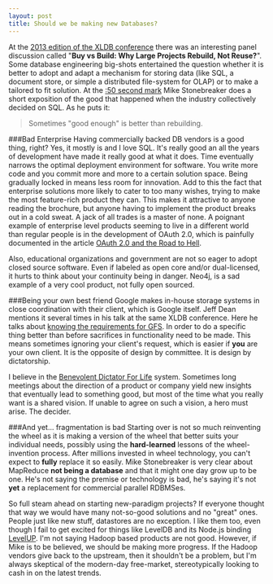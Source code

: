 ```yaml
---
layout: post
title: Should we be making new Databases?
---
```

At the [2013 edition of the XLDB conference](https://conf-slac.stanford.edu/xldb-2013/) there was an interesting panel discussion called "__Buy vs Build: Why Large Projects Rebuild, Not Reuse?__". Some database engineering big-shots entertained the question whether it is better to adopt and adapt a mechanism for storing data (like SQL, a document store, or simple a distributed file-system for OLAP) or to make a tailored to fit solution. At the [:50 second mark](http://youtu.be/jjrYIRywxok?t=50s) Mike Stonebreaker does a short exposition of the good that happened when the industry collectively decided on SQL. As he puts it:

> Sometimes "good enough" is better than rebuilding.

###Bad Enterprise
Having commercially backed DB vendors is a good thing, right? Yes, it mostly is and I love SQL. It's really good an all the years of development have made it really good at what it does. Time eventually narrows the optimal deployment environment for software. You write more code and you commit more and more to a certain solution space. Being gradually locked in means less room for innovation. Add to this the fact that enterprise solutions more likely to cater to too many wishes, trying to make the most feature-rich product they can. This makes it attractive to anyone reading the brochure, but anyone having to implement the product breaks out in a cold sweat. A jack of all trades is a master of none. A poignant example of enterprise level products seeming to live in a different world than regular people is in the development of OAuth 2.0, which is painfully documented in the article [OAuth 2.0 and the Road to Hell](http://hueniverse.com/2012/07/26/oauth-2-0-and-the-road-to-hell/). 

Also, educational organizations and government are not so eager to adopt closed source software. Even if labeled as open core and/or dual-licensed, it hurts to think about your continuity being in danger. Neo4j, is a sad example of a very cool product, not fully open sourced.

###Being your own best friend
Google makes in-house storage systems in close coordination with their client, which is Google itself.
Jeff Dean mentions it several times in his talk at the same XLDB conference. Here he talks about [knowing the requirements for GFS](http://youtu.be/gCGvneeHbPQ?t=4m20s). In order to do a specific thing better than before sacrifices in functionality need to be made. This means sometimes ignoring your client's request, which is easier if **you** are your own client. It is the opposite of design by committee. It is design by dictatorship.

I believe in the [Benevolent Dictator For Life](http://en.wikipedia.org/wiki/Benevolent_dictator_for_life) system. Sometimes long meetings about the direction of a product or company yield new insights that eventually lead to something good, but most of the time what you really want is a shared vision. If unable to agree on such a vision, a hero must arise. The decider. 

###And yet... fragmentation is bad
Starting over is not so much reinventing the wheel as it is making a version of the wheel that better suits your individual needs, possibly using the **hard-learned** lessons of the wheel-invention process. After millions  invested in wheel technology, you can't expect to **fully** replace it so easily. Mike Stonebreaker is very clear about MapReduce **not being a database** and that it might one day grow up to be one. He's not saying the premise or technology is bad, he's saying it's not **yet** a replacement for commercial parallel RDBMSes.

So full steam ahead on starting new-paradigm projects? If everyone thought that way we would have many not-so-good solutions and no "great" ones. People just like new stuff, datastores are no exception. I like them too, even though I fail to get excited for things like LevelDB and its Node.js binding [LevelUP](https://github.com/rvagg/node-levelup). I'm not saying Hadoop based products are not good. However, if Mike is to be believed, we should be making more progress. If the Hadoop vendors give back to the upstream, then it shouldn't be a problem, but I'm always skeptical of the modern-day free-market, stereotypically looking to cash in on the latest trends. 
